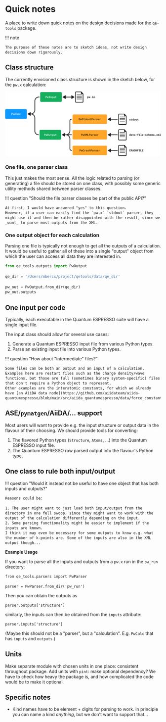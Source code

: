 # Quick notes

A place to write down quick notes on the design decisions made for the `qe-tools` package.

!!! note

    The purpose of these notes are to sketch ideas, not write design decisions down rigorously.

## Class structure

The currently envisioned class structure is shown in the sketch below, for the `pw.x` calculation:

![](img/class_structure.png)

### One file, one parser class

This just makes the most sense.
All the logic related to parsing (or generating) a file should be stored on one class, with possibly some generic utility methods shared between parser classes.

!!! question "Should the file parser classes be part of the public API?"

    At first, I would have answered "yes" to this question.
    However, if a user can easily find the `pw.x` `stdout` parser, they might use it and then be rather disappointed with the result, since we _want_ to parse most outputs from the XML.

### One output object for each calculation

Parsing one file is typically not enough to get all the outputs of a calculation.
It would be useful to gather all of these into a single "output" object from which the user can access all data they are interested in.

```python
from qe_tools.outputs import PwOutput

qe_dir = '/Users/mbercx/project/qetools/data/qe_dir'

pw_out = PwOutput.from_dir(qe_dir)
pw_out.outputs
```

## One input per code

Typically, each executable in the Quantum ESPRESSO suite will have a single input file.

The input class should allow for several use cases:

1. Generate a Quantum ESPRESSO input file from various Python types.
2. Parse an existing input file into various Python types.

!!! question "How about "intermediate" files?"

    Some files can be both an output and an input of a calculation.
    Examples here are restart files such as the charge density/wave functions, but those are full (sometimes binary system-specific) files that don't require a Python object to represent.
    Other examples are the interatomic constants, for which we already have [an AiiDA data node](https://github.com/aiidateam/aiida-quantumespresso/blob/main/src/aiida_quantumespresso/data/force_constants.py).

## ASE/`pymatgen`/AiiDA/... support

Most users will want to provide e.g. the input structure or output data in the flavour of their choosing.
We should provide tools for converting:

1. The flavored Python types (`Structure`, `Atoms`, ...) into the Quantum ESPRESSO input file.
2. The Quantum ESPRESSO raw parsed output into the flavour's Python type.

## One class to rule both input/output

!!! question "Would it instead not be useful to have one object that has both inputs and outputs?" 

    Reasons could be:

    1. The user might want to just load both input/output from the directory in one fell swoop, since they might want to work with the output of the calculation differently depending on the input.
    2. Some parsing functionality might be easier to implement if the inputs are known.
    I think it may even be necessary for some outputs to know e.g. what the number of k-points are. Some of the inputs are also in the XML output though...

**Example Usage**

If you want to parse all the inputs and outputs from a `pw.x` run in the `pw_run` directory:

```
from qe_tools.parsers import PwParser

parser = PwParser.from_dir('pw_run')
```

Then you can obtain the outputs as

```
parser.outputs['structure']
```

similarly, the inputs can then be obtained from the `inputs` attribute:

```
parser.inputs['structure']
```

(Maybe this should not be a "parser", but a "calculation". E.g. `PwCalc` that has `inputs` and `outputs`.)

## Units

Make separate module with chosen units in one place: consistent throughout package.
Add units with `pint`: make optional dependency?
We have to check how heavy the package is, and how complicated the code would be to make it optional.

## Specific notes

* Kind names have to be element + digits for parsing to work. In principle you can name a kind _anything_, but we don't want to support that...

